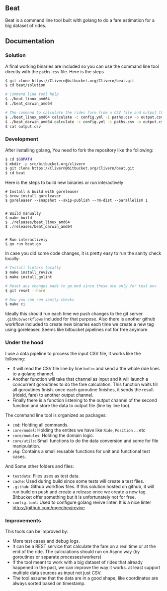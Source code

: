 ## Beat

Beat is a command line tool built with golang to do a fare estimation for a big dataset of rides.

## Documentation


### Solution

A final working binaries are included so you can use the command line tool directly with the `paths.csv` file. Here is the steps

```bash
$ git clone https://Clivern@bitbucket.org/Clivern/beat.git
$ cd beat/solution

# Command line tool help
$ ./beat_linux_amd64
$ ./beat_darwin_amd64

# The command to calculate the rides fare from a CSV file and output the result to another CSV file
$ ./beat_linux_amd64 calculate -c config.yml -i paths.csv -o output.csv
$ ./beat_darwin_amd64 calculate -c config.yml -i paths.csv -o output.csv
$ cat output.csv
```


### Development

After installing golang, You need to fork the repository like the following:

```bash
$ cd $GOPATH
$ mkdir -p src/bitbucket.org/clivern
$ git clone https://Clivern@bitbucket.org/Clivern/beat.git
$ cd beat
```

Here is the steps to build new binaries or run interactively

```
# Install & build with goreleaser
$ brew install goreleaser
$ goreleaser --snapshot --skip-publish --rm-dist --parallelism 1


# Build manually
$ make build
$ ./releases/beat_linux_amd64
$ ./releases/beat_darwin_amd64


# Run interactively
$ go run beat.go
```

In case you did some code changes, it is pretty easy to run the sanity check locally:

```bash
# Install linters locally
$ make install_revive
$ make install_golint

# Reset any changes made to go.mod since these are only for test env
$ git reset --hard

# Now you can run sanity checks
$ make ci
```

Ideally this should run each time we push changes to the git server. `.github/workflows` included for that purpose.
Also there is another github workflow included to create new binaries each time we create a new tag using goreleaser. Seems like bitbucket pipelines not for free anymore.


### Under the hood

I use a data pipeline to process the input CSV file, It works like the following:

- It will read the CSV file line by line `bufio` and send a the whole ride lines to a golang channel.
- Another function will take that channel as input and it will launch a concurrent goroutines to do the fare calculation. This function waits till all goroutines finish. once each goroutine finishes, it sends the result (rideid, fare) to another output channel.
- Finally there is a function listening to the output channel of the second function and store the data to output file (line by line too).


The command line tool is organized as packages:

- `cmd`: Holding all commands.
- `core/model`: Holding the entites we have like `Ride`, `Position` ... etc
- `core/modules`: Holding the domain logic.
- `core/utils`: Small functions to do the data conversion and some for file manipulation.
- `pkg`: Contains a small reusable functions for unit and functional test cases.

And Some other folders and files:

- `testdata`: Files uses as test data.
- `cache`: Used during build since some tests will create a test files.
- `.github`: Github workflow files. If this solution hosted on github, it will run build on push and create a release once we create a new tag. Bitbucket offer something but it is unfortunately not for free.
- `config.toml`: Used to configure golang revive linter. It is a nice linter https://github.com/mgechev/revive


### Improvements

This tools can be improved by:

- More test cases and debug logs.
- It can be a REST service that calculate the fare on a real time or at the end of the ride. The calculations should run on Async way (by goroutines or separate processes/workers)
- If the tool meant to work with a big dataset of rides that already happened in the past, we can improve the way it works. at least support multiple data sources as input not just CSV.
- The tool assume that the data are in a good shape, like coordinates are always sorted based on timestamp.




